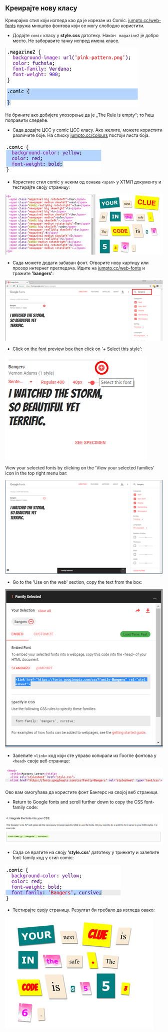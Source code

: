 ## Креирајте нову класу

Креирајмо стил који изгледа као да је изрезан из Comic. <a href="http://jumpto.cc/web-fonts" target="_blank">jumpto.cc/web-fonts</a> пружа мноштво фонтова који се могу слободно користити.

+ Додајте `comic` класу у **style.css** датотеку. Након ` magazine2` је добро место. Не заборавите тачку испред имена класе. 

![снимак екрана](images/letter-comic1.png)

Не брините ако добијете упозорење да је „The Rule is empty“; то ћеш поправити следеће.

+ Сада додајте ЦСС у comic ЦСС класу. Ако желите, можете користити различите боје. На списку <a href="http://jumpto.cc/colours" target="_blank">jumpto.cc/colours</a> постоји листа боја.

![слика екрана](images/letter-comic2.png)

+ Користите стил comic у неким од ознака `<span>` у ХТМЛ документу и тестирајте своју страницу:

![слика екрана](images/letter-comic-output.png)

+ Сада можете додати забаван фонт. Отворите нову картицу или прозор интернет прегледача. Идите на <a href="http://jumpto.cc/web-fonts" target="_blank">jumpto.cc/web-fonts</a> и тражите **'bangers'**:

![слика екрана](images/letter-gfonts-1-annotated.png)

+ Click on the font preview box then click on '+ Select this style':

![снимак екрана](images/letter-gfonts-2-annotated.png)

View your selected fonts by clicking on the 'View your selected families' icon in the top right menu bar:

![слика екрана](images/letter-gfonts-3.png)

+ Go to the 'Use on the web' section, copy the text from the <link />
    box:

![слика екрана](images/letter-gfonts-4.png)

+ Залепите `<link>` код који сте управо копирали из Гоогле фонтова у `<head>` своје веб странице:

![слика екрана](images/letter-fonts-head.png)

Ово вам омогућава да користите фонт Бангерс на својој веб страници.

+ Return to Google fonts and scroll further down to copy the CSS font-family code:

![слика екрана](images/letter-fonts-bangers.png)

+ Сада се вратите на своју **'style.css'** датотеку у тринкету и залепите font-family код у стил comic:

![слика екрана](images/letter-fonts-comic.png)

+ Тестирајте своју страницу. Резултат би требало да изгледа овако: 

![слика екрана](images/letter-fonts-output.png)